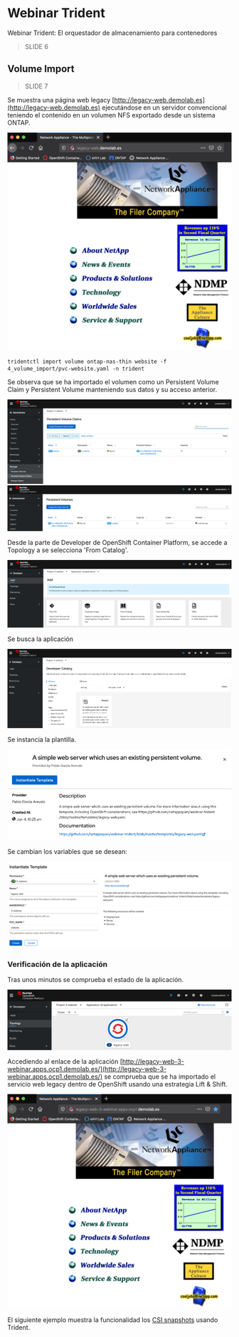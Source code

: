 # Webinar Trident
Webinar Trident: El orquestador de almacenamiento para contenedores

>  SLIDE 6

## Volume Import

>  SLIDE 7

Se muestra una página web legacy [http://legacy-web.demolab.es](http://legacy-web.demolab.es) ejecutándose en un servidor convencional teniendo el contenido en un volumen NFS exportado desde un sistema ONTAP.

<img src="images/legacy_app.png">

```shell
tridentctl import volume ontap-nas-thin website -f 4_volume_import/pvc-website.yaml -n trident
```

Se observa que se ha importado el volumen como un Persistent Volume Claim y Persistent Volume manteniendo sus datos y su acceso anterior.

<img src="images/imported_pvc.png">

<img src="images/imported_pv.png">

Desde la parte de Developer de OpenShift Container Platform, se accede a Topology a se selecciona 'From Catalog'.

<img src="images/create_todo-app_from_catalog_1.png">

Se busca la aplicación

<img src="images/create_todo-app_from_catalog_2.png">

Se instancia la plantilla.

<img src="images/create_todo-app_from_catalog_3.png">

Se cambian los variables que se desean:

<img src="images/create_todo-app_from_catalog_4.png">

### Verificación de la aplicación

Tras unos minutos se comprueba el estado de la aplicación.

<img src="images/create_todo-app_from_catalog_5.png">

Accediendo al enlace de la aplicación [http://legacy-web-3-webinar.apps.ocp1.demolab.es/](http://legacy-web-3-webinar.apps.ocp1.demolab.es/) se comprueba que se ha importado el servicio web legacy dentro de OpenShift usando una estrategia Lift & Shift.

<img src="images/create_todo-app_from_catalog_6.png">

El siguiente ejemplo muestra la funcionalidad los [CSI snapshots](../5_CSI_Snapshot/csi_snapshot.md) usando Trident.